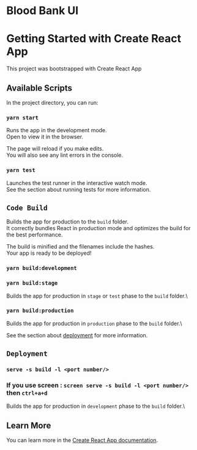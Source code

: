 # Blood Bank UI

# Getting Started with Create React App

This project was bootstrapped with Create React App

## Available Scripts

In the project directory, you can run:

### `yarn start`

Runs the app in the development mode.\
Open to view it in the browser.

The page will reload if you make edits.\
You will also see any lint errors in the console.

### `yarn test`

Launches the test runner in the interactive watch mode.\
See the section about running tests for more information.

## `Code Build`

Builds the app for production to the `build` folder.\
It correctly bundles React in production mode and optimizes the build for the best performance.

The build is minified and the filenames include the hashes.\
Your app is ready to be deployed!

### `yarn build:development`

### `yarn build:stage`

Builds the app for production in `stage` or `test` phase to the `build` folder.\

### `yarn build:production`

Builds the app for production in `production` phase to the `build` folder.\

See the section about [deployment](https://facebook.github.io/create-react-app/docs/deployment) for more information.

## `Deployment`

### `serve -s build -l <port number/>`

### If you use screen : `screen serve -s build -l <port number/>` then `ctrl+a+d`

Builds the app for production in `development` phase to the `build` folder.\

## Learn More

You can learn more in the [Create React App documentation](https://facebook.github.io/create-react-app/docs/getting-started).

